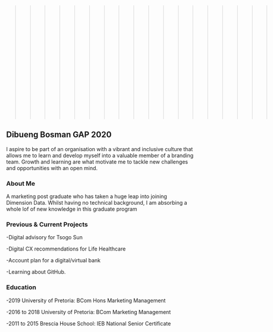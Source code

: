 >>>>>>>>>>>>>>>>>>>>![](CV picture.png)






## Dibueng Bosman GAP 2020

I aspire to be part of an organisation with a vibrant and inclusive culture that allows me to learn and develop myself into a valuable member of a branding team. Growth and learning are what motivate me to tackle new challenges and opportunities with an open mind.

### About Me

A marketing post graduate who has taken a huge leap into joining Dimension Data. Whilst having no technical background, I am absorbing a whole lof of new knowledge in this graduate program

### Previous & Current Projects

-Digital advisory for Tsogo Sun

-Digital CX recommendations for Life Healthcare

-Account plan for a digital/virtual bank

-Learning about GitHub.


### Education

-2019 University of Pretoria: BCom Hons Marketing Management

-2016 to 2018 University of Pretoria: BCom Marketing Management

-2011 to 2015 Brescia House School: IEB National Senior Certificate


